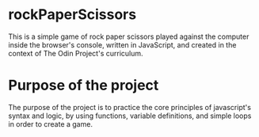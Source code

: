 # rockPaperScissors
This is a simple game of rock paper scissors played against the computer inside the browser's console, written in JavaScript, and created in the context of The Odin Project's curriculum.

# Purpose of the project
The purpose of the project is to practice the core principles of javascript's syntax and logic, by using functions, variable definitions, and simple loops in order to create a game.